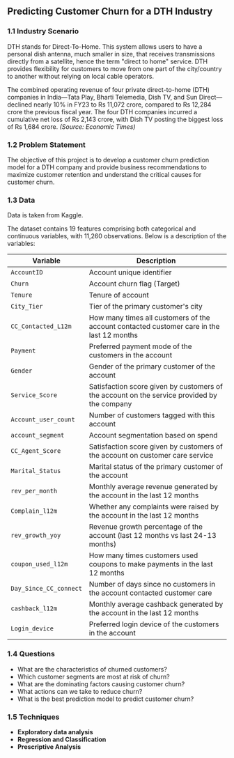 ## Predicting Customer Churn for a DTH Industry

### 1.1 Industry Scenario

DTH stands for Direct-To-Home. This system allows users to have a personal dish antenna, much smaller in size, that receives transmissions directly from a satellite, hence the term "direct to home" service. DTH provides flexibility for customers to move from one part of the city/country to another without relying on local cable operators.

The combined operating revenue of four private direct-to-home (DTH) companies in India—Tata Play, Bharti Telemedia, Dish TV, and Sun Direct—declined nearly 10% in FY23 to Rs 11,072 crore, compared to Rs 12,284 crore the previous fiscal year. The four DTH companies incurred a cumulative net loss of Rs 2,143 crore, with Dish TV posting the biggest loss of Rs 1,684 crore. *(Source: Economic Times)*

### 1.2 Problem Statement

The objective of this project is to develop a customer churn prediction model for a DTH company and provide business recommendations to maximize customer retention and understand the critical causes for customer churn.

### 1.3 Data

Data is taken from Kaggle.

The dataset contains 19 features comprising both categorical and continuous variables, with 11,260 observations. Below is a description of the variables:

| **Variable**          | **Description**                                                                                 |
|------------------------|-----------------------------------------------------------------------------------------------|
| `AccountID`           | Account unique identifier                                                                      |
| `Churn`               | Account churn flag (Target)                                                                   |
| `Tenure`              | Tenure of account                                                                             |
| `City_Tier`           | Tier of the primary customer's city                                                           |
| `CC_Contacted_L12m`   | How many times all customers of the account contacted customer care in the last 12 months     |
| `Payment`             | Preferred payment mode of the customers in the account                                        |
| `Gender`              | Gender of the primary customer of the account                                                |
| `Service_Score`       | Satisfaction score given by customers of the account on the service provided by the company   |
| `Account_user_count`  | Number of customers tagged with this account                                                  |
| `account_segment`     | Account segmentation based on spend                                                           |
| `CC_Agent_Score`      | Satisfaction score given by customers of the account on customer care service                 |
| `Marital_Status`      | Marital status of the primary customer of the account                                         |
| `rev_per_month`       | Monthly average revenue generated by the account in the last 12 months                        |
| `Complain_l12m`       | Whether any complaints were raised by the account in the last 12 months                       |
| `rev_growth_yoy`      | Revenue growth percentage of the account (last 12 months vs last 24-13 months)                |
| `coupon_used_l12m`    | How many times customers used coupons to make payments in the last 12 months                  |
| `Day_Since_CC_connect`| Number of days since no customers in the account contacted customer care                      |
| `cashback_l12m`       | Monthly average cashback generated by the account in the last 12 months                       |
| `Login_device`        | Preferred login device of the customers in the account                                        |

### 1.4 Questions

- What are the characteristics of churned customers?
- Which customer segments are most at risk of churn?
- What are the dominating factors causing customer churn?
- What actions can we take to reduce churn?
- What is the best prediction model to predict customer churn?

### 1.5 Techniques

- **Exploratory data analysis**
- **Regression and Classification**
- **Prescriptive Analysis**
